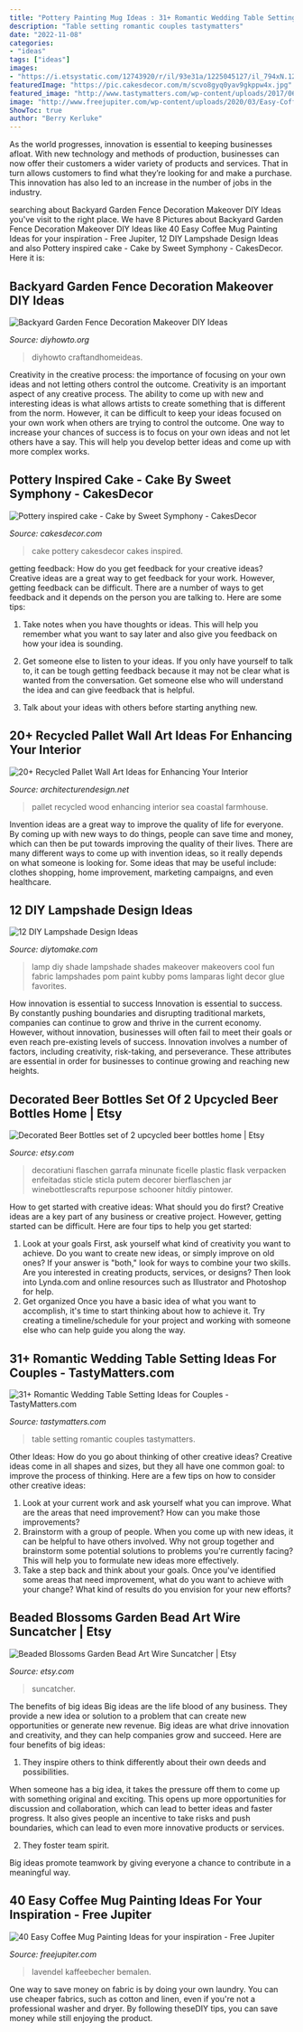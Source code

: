 ```yaml
---
title: "Pottery Painting Mug Ideas : 31+ Romantic Wedding Table Setting Ideas For Couples"
description: "Table setting romantic couples tastymatters"
date: "2022-11-08"
categories:
- "ideas"
tags: ["ideas"]
images:
- "https://i.etsystatic.com/12743920/r/il/93e31a/1225045127/il_794xN.1225045127_pb8r.jpg"
featuredImage: "https://pic.cakesdecor.com/m/scvo8gyq0yav9gkppw4x.jpg"
featured_image: "http://www.tastymatters.com/wp-content/uploads/2017/06/wedding-table-setting-ideas-6.jpg"
image: "http://www.freejupiter.com/wp-content/uploads/2020/03/Easy-Coffee-Mug-Painting-Ideas-for-your-inspiration-12.jpg"
ShowToc: true
author: "Berry Kerluke"
---
```



As the world progresses, innovation is essential to keeping businesses afloat. With new technology and methods of production, businesses can now offer their customers a wider variety of products and services. That in turn allows customers to find what they’re looking for and make a purchase. This innovation has also led to an increase in the number of jobs in the industry.

	

		
searching about Backyard Garden Fence Decoration Makeover DIY Ideas you've visit to the right place. We have 8 Pictures about Backyard Garden Fence Decoration Makeover DIY Ideas like 40 Easy Coffee Mug Painting Ideas for your inspiration - Free Jupiter, 12 DIY Lampshade Design Ideas and also Pottery inspired cake - Cake by Sweet Symphony - CakesDecor. Here it is:
		
    
## Backyard Garden Fence Decoration Makeover DIY Ideas

<img loading=lazy src="https://www.diyhowto.org/wp-content/uploads/Painted-Rainbow-Pencil-Garden-Fence-Decor-20-Fence-Decoration-Makeover-DIY-Ideas-DIYHowto.jpg" onerror="this.onerror=null;this.src='https://tse1.mm.bing.net/th?id=OIP.7i36tDUQ0461UGGG2ngPZQHaJ8&amp;pid=15.1';" alt="Backyard Garden Fence Decoration Makeover DIY Ideas">

_Source: diyhowto.org_

>diyhowto craftandhomeideas. 

	

Creativity in the creative process: the importance of focusing on your own ideas and not letting others control the outcome.
Creativity is an important aspect of any creative process. The ability to come up with new and interesting ideas is what allows artists to create something that is different from the norm. However, it can be difficult to keep your ideas focused on your own work when others are trying to control the outcome. One way to increase your chances of success is to focus on your own ideas and not let others have a say. This will help you develop better ideas and come up with more complex works.

    
## Pottery Inspired Cake - Cake By Sweet Symphony - CakesDecor

<img loading=lazy src="https://pic.cakesdecor.com/m/scvo8gyq0yav9gkppw4x.jpg" onerror="this.onerror=null;this.src='https://tse1.mm.bing.net/th?id=OIP.PTWhgjXbTRMwRYaisZ2jtAHaK0&amp;pid=15.1';" alt="Pottery inspired cake - Cake by Sweet Symphony - CakesDecor">

_Source: cakesdecor.com_

>cake pottery cakesdecor cakes inspired. 

	

getting feedback: How do you get feedback for your creative ideas?
Creative ideas are a great way to get feedback for your work. However, getting feedback can be difficult. There are a number of ways to get feedback and it depends on the person you are talking to. Here are some tips:
1. Take notes when you have thoughts or ideas. This will help you remember what you want to say later and also give you feedback on how your idea is sounding.

2. Get someone else to listen to your ideas. If you only have yourself to talk to, it can be tough getting feedback because it may not be clear what is wanted from the conversation. Get someone else who will understand the idea and can give feedback that is helpful.

3. Talk about your ideas with others before starting anything new.

    
## 20+ Recycled Pallet Wall Art Ideas For Enhancing Your Interior

<img loading=lazy src="https://cdn.architecturendesign.net/wp-content/uploads/2015/06/AD-Pallet-Wall-Art-14.jpg" onerror="this.onerror=null;this.src='https://tse4.mm.bing.net/th?id=OIP.ZEvAOThnjVQaw_KjwxcIxgHaJ4&amp;pid=15.1';" alt="20+ Recycled Pallet Wall Art Ideas for Enhancing Your Interior">

_Source: architecturendesign.net_

>pallet recycled wood enhancing interior sea coastal farmhouse. 

	

Invention ideas are a great way to improve the quality of life for everyone. By coming up with new ways to do things, people can save time and money, which can then be put towards improving the quality of their lives. There are many different ways to come up with invention ideas, so it really depends on what someone is looking for. Some ideas that may be useful include: clothes shopping, home improvement, marketing campaigns, and even healthcare.

    
## 12 DIY Lampshade Design Ideas

<img loading=lazy src="https://www.diytomake.com/wp-content/uploads/2016/03/diy-lamp-shade-ideas.jpg" onerror="this.onerror=null;this.src='https://tse2.mm.bing.net/th?id=OIP.WcLglwLzuAizSt-fP3DmqAHaHa&amp;pid=15.1';" alt="12 DIY Lampshade Design Ideas">

_Source: diytomake.com_

>lamp diy shade lampshade shades makeover makeovers cool fun fabric lampshades pom paint kubby poms lamparas light decor glue favorites. 

	

How innovation is essential to success
Innovation is essential to success. By constantly pushing boundaries and disrupting traditional markets, companies can continue to grow and thrive in the current economy. However, without innovation, businesses will often fail to meet their goals or even reach pre-existing levels of success. Innovation involves a number of factors, including creativity, risk-taking, and perseverance. These attributes are essential in order for businesses to continue growing and reaching new heights.

    
## Decorated Beer Bottles Set Of 2 Upcycled Beer Bottles Home | Etsy

<img loading=lazy src="https://i.etsystatic.com/12743920/r/il/93e31a/1225045127/il_794xN.1225045127_pb8r.jpg" onerror="this.onerror=null;this.src='https://tse3.mm.bing.net/th?id=OIP._xRxCadWMI0w8D7Bzn7vMwHaNK&amp;pid=15.1';" alt="Decorated Beer Bottles set of 2 upcycled beer bottles home | Etsy">

_Source: etsy.com_

>decoratiuni flaschen garrafa minunate ficelle plastic flask verpacken enfeitadas sticle sticla putem decorer bierflaschen jar winebottlescrafts repurpose schooner hitdiy pintower. 

	

How to get started with creative ideas: What should you do first?
Creative ideas are a key part of any business or creative project. However, getting started can be difficult. Here are four tips to help you get started:
1. Look at your goals 
First, ask yourself what kind of creativity you want to achieve. Do you want to create new ideas, or simply improve on old ones? If your answer is "both," look for ways to combine your two skills. Are you interested in creating products, services, or designs? Then look into Lynda.com and online resources such as Illustrator and Photoshop for help.
2. Get organized 
Once you have a basic idea of what you want to accomplish, it's time to start thinking about how to achieve it. Try creating a timeline/schedule for your project and working with someone else who can help guide you along the way.

    
## 31+ Romantic Wedding Table Setting Ideas For Couples - TastyMatters.com

<img loading=lazy src="http://www.tastymatters.com/wp-content/uploads/2017/06/wedding-table-setting-ideas-6.jpg" onerror="this.onerror=null;this.src='https://tse3.mm.bing.net/th?id=OIP.pMPnGgbOyUP6v39zlY0BXQHaLG&amp;pid=15.1';" alt="31+ Romantic Wedding Table Setting Ideas for Couples - TastyMatters.com">

_Source: tastymatters.com_

>table setting romantic couples tastymatters. 

	

Other Ideas: How do you go about thinking of other creative ideas?
Creative ideas come in all shapes and sizes, but they all have one common goal: to improve the process of thinking. Here are a few tips on how to consider other creative ideas:
1. Look at your current work and ask yourself what you can improve. What are the areas that need improvement? How can you make those improvements?
2. Brainstorm with a group of people. When you come up with new ideas, it can be helpful to have others involved. Why not group together and brainstorm some potential solutions to problems you're currently facing? This will help you to formulate new ideas more effectively.
3. Take a step back and think about your goals. Once you've identified some areas that need improvement, what do you want to achieve with your change? What kind of results do you envision for your new efforts?

    
## Beaded Blossoms Garden Bead Art Wire Suncatcher | Etsy

<img loading=lazy src="https://i.etsystatic.com/6480841/r/il/88e160/269883820/il_1588xN.269883820.jpg" onerror="this.onerror=null;this.src='https://tse3.mm.bing.net/th?id=OIP.ON7cv0gcUSSnHvHZKKPTFQHaLE&amp;pid=15.1';" alt="Beaded Blossoms Garden Bead Art Wire Suncatcher | Etsy">

_Source: etsy.com_

>suncatcher. 

	

The benefits of big ideas
Big ideas are the life blood of any business. They provide a new idea or solution to a problem that can create new opportunities or generate new revenue. Big ideas are what drive innovation and creativity, and they can help companies grow and succeed. Here are four benefits of big ideas:
1. They inspire others to think differently about their own deeds and possibilities.

When someone has a big idea, it takes the pressure off them to come up with something original and exciting. This opens up more opportunities for discussion and collaboration, which can lead to better ideas and faster progress. It also gives people an incentive to take risks and push boundaries, which can lead to even more innovative products or services.

2. They foster team spirit.

Big ideas promote teamwork by giving everyone a chance to contribute in a meaningful way.

    
## 40 Easy Coffee Mug Painting Ideas For Your Inspiration - Free Jupiter

<img loading=lazy src="http://www.freejupiter.com/wp-content/uploads/2020/03/Easy-Coffee-Mug-Painting-Ideas-for-your-inspiration-12.jpg" onerror="this.onerror=null;this.src='https://tse3.mm.bing.net/th?id=OIP.7UBIpmL79FciAiNk50HZpAHaJQ&amp;pid=15.1';" alt="40 Easy Coffee Mug Painting Ideas for your inspiration - Free Jupiter">

_Source: freejupiter.com_

>lavendel kaffeebecher bemalen. 

	

One way to save money on fabric is by doing your own laundry. You can use cheaper fabrics, such as cotton and linen, even if you're not a professional washer and dryer. By following theseDIY tips, you can save money while still enjoying the product.

